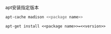 
apt安装指定版本

```sh
apt-cache madison <<package name>>
```

```
apt-get install <<package name>>=<<version>>
```





